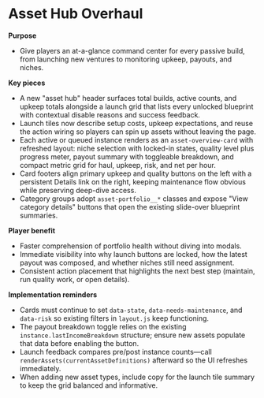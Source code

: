 # Asset Hub Overhaul

**Purpose**
- Give players an at-a-glance command center for every passive build, from launching new ventures to monitoring upkeep, payouts, and niches.

**Key pieces**
- A new "asset hub" header surfaces total builds, active counts, and upkeep totals alongside a launch grid that lists every unlocked blueprint with contextual disable reasons and success feedback.
- Launch tiles now describe setup costs, upkeep expectations, and reuse the action wiring so players can spin up assets without leaving the page.
- Each active or queued instance renders as an `asset-overview-card` with refreshed layout: niche selection with locked-in states, quality level plus progress meter, payout summary with toggleable breakdown, and compact metric grid for haul, upkeep, risk, and net per hour.
- Card footers align primary upkeep and quality buttons on the left with a persistent Details link on the right, keeping maintenance flow obvious while preserving deep-dive access.
- Category groups adopt `asset-portfolio__*` classes and expose "View category details" buttons that open the existing slide-over blueprint summaries.

**Player benefit**
- Faster comprehension of portfolio health without diving into modals.
- Immediate visibility into why launch buttons are locked, how the latest payout was composed, and whether niches still need assignment.
- Consistent action placement that highlights the next best step (maintain, run quality work, or open details).

**Implementation reminders**
- Cards must continue to set `data-state`, `data-needs-maintenance`, and `data-risk` so existing filters in `layout.js` keep functioning.
- The payout breakdown toggle relies on the existing `instance.lastIncomeBreakdown` structure; ensure new assets populate that data before enabling the button.
- Launch feedback compares pre/post instance counts—call `renderAssets(currentAssetDefinitions)` afterward so the UI refreshes immediately.
- When adding new asset types, include copy for the launch tile summary to keep the grid balanced and informative.
